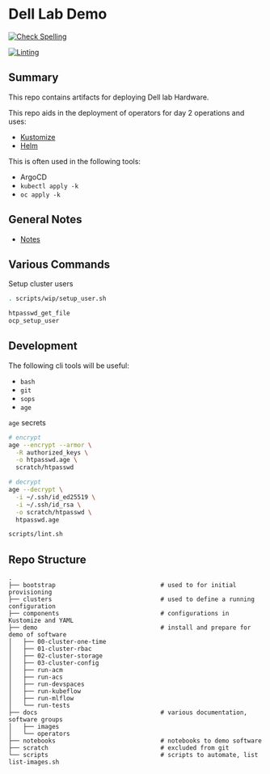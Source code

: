 # Dell Lab Demo

[![Check Spelling](https://github.com/redhat-na-ssa/demo-lab-config/actions/workflows/spellcheck.yaml/badge.svg)](https://github.com/redhat-na-ssa/demo-lab-config/actions/workflows/spellcheck.yaml)

[![Linting](https://github.com/redhat-na-ssa/demo-lab-config/actions/workflows/linting.yaml/badge.svg)](https://github.com/redhat-na-ssa/demo-lab-config/actions/workflows/linting.yaml)

## Summary

This repo contains artifacts for deploying Dell lab Hardware.

This repo aids in the deployment of operators for day 2 operations and uses:

- [Kustomize](https://kustomize.io/)
- [Helm](https://helm.sh/)

This is often used in the following tools:

- ArgoCD
- `kubectl apply -k`
- `oc apply -k`

## General Notes

- [Notes](docs)

## Various Commands

Setup cluster users

```sh
. scripts/wip/setup_user.sh

htpasswd_get_file
ocp_setup_user
```

## Development

The following cli tools will be useful:

- `bash`
- `git`
- `sops`
- `age`

`age` secrets

```sh
# encrypt
age --encrypt --armor \
  -R authorized_keys \
  -o htpasswd.age \
  scratch/htpasswd

# decrypt
age --decrypt \
  -i ~/.ssh/id_ed25519 \
  -i ~/.ssh/id_rsa \
  -o scratch/htpasswd \
  htpasswd.age
```

```sh
scripts/lint.sh
```

## Repo Structure
```
.
├── bootstrap                             # used to for initial provisioning
├── clusters                              # used to define a running configuration
├── components                            # configurations in Kustomize and YAML
├── demo                                  # install and prepare for demo of software
│   ├── 00-cluster-one-time
│   ├── 01-cluster-rbac
│   ├── 02-cluster-storage
│   ├── 03-cluster-config
│   ├── run-acm
│   ├── run-acs
│   ├── run-devspaces
│   ├── run-kubeflow
│   ├── run-mlflow
│   └── run-tests
├── docs                                  # various documentation, software groups
│   ├── images
│   └── operators
├── notebooks                             # notebooks to demo software
├── scratch                               # excluded from git
└── scripts                               # scripts to automate, list list-images.sh
```